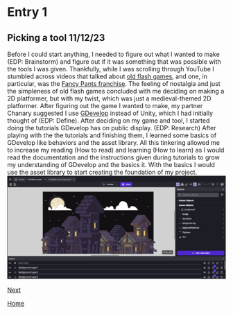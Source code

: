 # Entry 1
## Picking a tool 11/12/23

Before I could start anything, I needed to figure out what I wanted to make (EDP: Brainstorm) and figure out if it was something that was possible with the tools I was given. Thankfully, while I was scrolling through YouTube I stumbled across videos that talked about [old flash games](https://www.youtube.com/watch?v=ZMa_oXFfXpc&ab_channel=ConnorDawg), and one, in particular, was the [Fancy Pants franchise](https://www.youtube.com/watch?v=MDGxP27uKTE&ab_channel=Maximum). The feeling of nostalgia and just the simpleness of old flash games concluded with me deciding on making a 2D platformer, but with my twist, which was just a medieval-themed 2D platformer. After figuring out the game I wanted to make, my partner Chanary suggested I use [GDevelop](https://editor.gdevelop.io/) instead of Unity, which I had initially thought of (EDP: Define). After deciding on my game and tool, I started doing the tutorials GDevelop has on public display. (EDP: Research) After playing with the the tutorials and finishing them, I learned some basics of GDevelop like behaviors and the asset library. All this tinkering allowed me to increase my reading (How to read) and learning (How to learn) as I would read the documentation and the instructions given during tutorials to grow my understanding of GDevelop and the basics it. With the basics I would use the asset library to start creating the foundation of my project.
![image1](../image/blog1image1.png)

[Next](entry02.md)

[Home](../README.md)